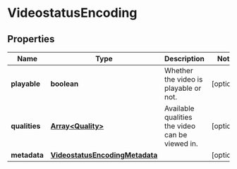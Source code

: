 
# VideostatusEncoding

## Properties

Name | Type | Description | Notes
------------ | ------------- | ------------- | -------------
**playable** | **boolean** | Whether the video is playable or not. |  [optional]
**qualities** | [**Array&lt;Quality&gt;**](Quality.md) | Available qualities the video can be viewed in. |  [optional]
**metadata** | [**VideostatusEncodingMetadata**](VideostatusEncodingMetadata.md) |  |  [optional]


